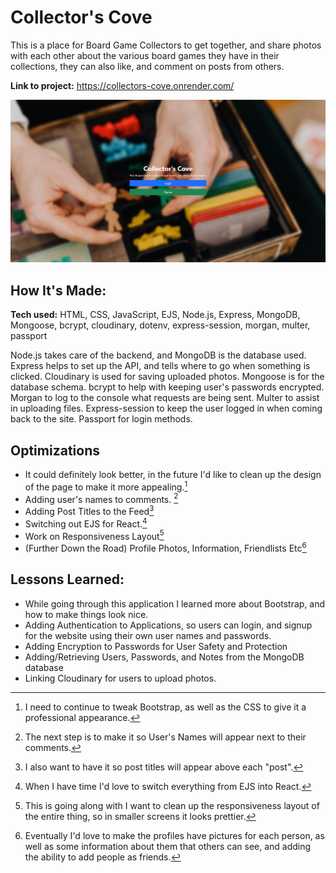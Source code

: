 # Collector's Cove

This is a place for Board Game Collectors to get together, and share photos with each other about the various board games they have in their collections, they can also like, and comment on posts from others.

**Link to project:** https://collectors-cove.onrender.com/

![alt tag](/public/imgs/collectorscovemain.png)

## How It's Made:

**Tech used:** HTML, CSS, JavaScript, EJS, Node.js, Express, MongoDB, Mongoose, bcrypt, cloudinary, dotenv, express-session, morgan, multer, passport

Node.js takes care of the backend, and MongoDB is the database used. Express helps to set up the API, and tells where to go when something is clicked. Cloudinary is used for saving uploaded photos. Mongoose is for the database schema. bcrypt to help with keeping user's passwords encrypted. Morgan to log to the console what requests are being sent. Multer to assist in uploading files. Express-session to keep the user logged in when coming back to the site. Passport for login methods.

## Optimizations

- It could definitely look better, in the future I'd like to clean up the design of the page to make it more appealing.[^1]
- Adding user's names to comments. [^2]
- Adding Post Titles to the Feed[^3]
- Switching out EJS for React.[^4]
- Work on Responsiveness Layout[^5]
- (Further Down the Road) Profile Photos, Information, Friendlists Etc[^6]

## Lessons Learned:

- While going through this application I learned more about Bootstrap, and how to make things look nice.
- Adding Authentication to Applications, so users can login, and signup for the website using their own user names and passwords.
- Adding Encryption to Passwords for User Safety and Protection
- Adding/Retrieving Users, Passwords, and Notes from the MongoDB database
- Linking Cloudinary for users to upload photos.

[^1]: I need to continue to tweak Bootstrap, as well as the CSS to give it a professional appearance.
[^2]: The next step is to make it so User's Names will appear next to their comments.
[^3]: I also want to have it so post titles will appear above each "post".
[^4]: When I have time I'd love to switch everything from EJS into React.
[^5]: This is going along with [^1] I want to clean up the responsiveness layout of the entire thing, so in smaller screens it looks prettier.
[^6]: Eventually I'd love to make the profiles have pictures for each person, as well as some information about them that others can see, and adding the ability to add people as friends.
